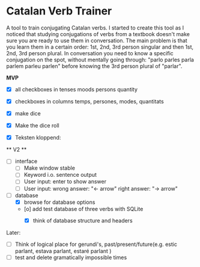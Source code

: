 # Catalan Verb Trainer
A tool to train conjugating Catalan verbs.
I started to create this tool as I noticed that studying conjugations of verbs from a textbook doesn't make sure you are ready to use them in conversation.
The main problem is that you learn them in a certain order: 1st, 2nd, 3rd person singular and then 1st, 2nd, 3rd person plural.
In conversation you need to know a specific conjugation on the spot, without mentally going through: "parlo parles parla parlem parleu parlen" before knowing the 3rd person plural of "parlar".


**MVP**
- [x] all checkboxes in
	tenses
	moods
	persons
	quantity
	
 - [x] checkboxes in columns
	 temps, persones, modes, quantitats
 - [x] make dice

 - [x]  Make the dice roll

 - [x] Teksten kloppend: 

** V2 **
- [ ] interface
	- [ ] 	Make window stable
	- [ ] 	Keyword i.o. sentence output
 	- [ ] 	User input: enter to show answer
	- [ ] 	User input: wrong answer: "<- arrow" right answer: "-> arrow"
- [ ] database
	- [x] browse for database options
 	- [o] add test database of three verbs with SQLite
        - [x] think of database structure and headers


Later:
- [ ] Think of logical place for gerundi's, past/present/future(e.g. estic parlant, estava parlant, estaré parlant )
- [ ] test and delete gramatically impossible times
